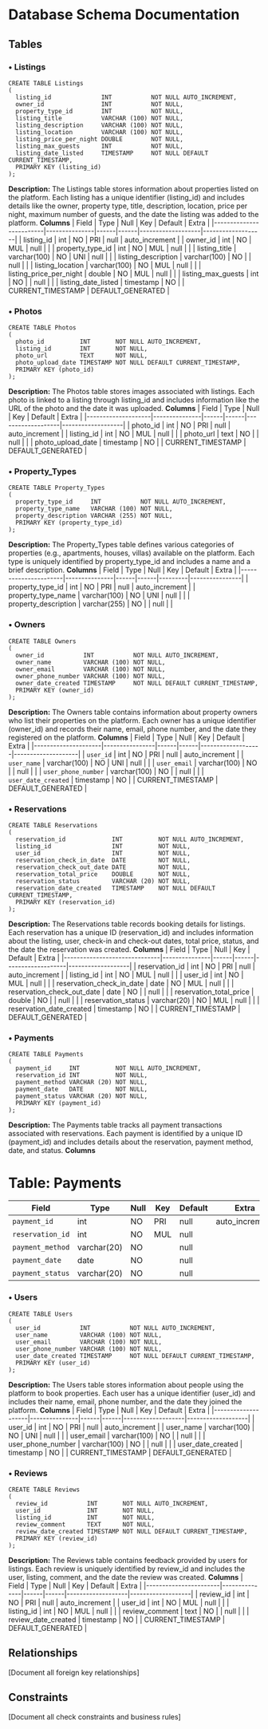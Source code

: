 # Database Schema Documentation

## Tables

### • Listings
```
CREATE TABLE Listings
(
  listing_id              INT           NOT NULL AUTO_INCREMENT,
  owner_id                INT           NOT NULL,
  property_type_id        INT           NOT NULL,
  listing_title           VARCHAR (100) NOT NULL,
  listing_description     VARCHAR (100) NOT NULL,
  listing_location        VARCHAR (100) NOT NULL,
  listing_price_per_night DOUBLE        NOT NULL,
  listing_max_guests      INT           NOT NULL,
  listing_date_listed     TIMESTAMP     NOT NULL DEFAULT CURRENT_TIMESTAMP,
  PRIMARY KEY (listing_id)
);
```
**Description:**
The Listings table stores information about properties listed on the platform. Each listing has a unique identifier (listing_id) and includes details like the owner, property type, title, description, location, price per night, maximum number of guests, and the date the listing was added to the platform.
**Columns**
| Field                   | Type          | Null | Key  | Default           | Extra             |
|-------------------------|---------------|------|------|-------------------|-------------------|
| listing_id              | int           | NO   | PRI  | null              | auto_increment    |
| owner_id                | int           | NO   | MUL  | null              |                   |
| property_type_id        | int           | NO   | MUL  | null              |                   |
| listing_title           | varchar(100)  | NO   | UNI  | null              |                   |
| listing_description     | varchar(100)  | NO   |      | null              |                   |
| listing_location        | varchar(100)  | NO   | MUL  | null              |                   |
| listing_price_per_night | double        | NO   | MUL  | null              |                   |
| listing_max_guests      | int           | NO   |      | null              |                   |
| listing_date_listed     | timestamp     | NO   |      | CURRENT_TIMESTAMP | DEFAULT_GENERATED |
### • Photos
```
CREATE TABLE Photos
(
  photo_id          INT       NOT NULL AUTO_INCREMENT,
  listing_id        INT       NOT NULL,
  photo_url         TEXT      NOT NULL,
  photo_upload_date TIMESTAMP NOT NULL DEFAULT CURRENT_TIMESTAMP,
  PRIMARY KEY (photo_id)
);
```
**Description:**
The Photos table stores images associated with listings. Each photo is linked to a listing through listing_id and includes information like the URL of the photo and the date it was uploaded.
**Columns**
| Field              | Type          | Null | Key  | Default           | Extra             |
|--------------------|---------------|------|------|-------------------|-------------------|
| photo_id           | int           | NO   | PRI  | null              | auto_increment    |
| listing_id         | int           | NO   | MUL  | null              |                   |
| photo_url          | text          | NO   |      | null              |                   |
| photo_upload_date  | timestamp     | NO   |      | CURRENT_TIMESTAMP | DEFAULT_GENERATED |
### • Property_Types
```
CREATE TABLE Property_Types
(
  property_type_id     INT           NOT NULL AUTO_INCREMENT,
  property_type_name   VARCHAR (100) NOT NULL,
  property_description VARCHAR (255) NOT NULL,
  PRIMARY KEY (property_type_id)
);
```
**Description:**
The Property_Types table defines various categories of properties (e.g., apartments, houses, villas) available on the platform. Each type is uniquely identified by property_type_id and includes a name and a brief description.
**Columns**
| Field                | Type          | Null | Key  | Default | Extra          |
|----------------------|---------------|------|------|---------|----------------|
| property_type_id     | int           | NO   | PRI  | null    | auto_increment |
| property_type_name   | varchar(100)  | NO   | UNI  | null    |                |
| property_description | varchar(255)  | NO   |      | null    |                |
### • Owners
```
CREATE TABLE Owners
(
  owner_id           INT           NOT NULL AUTO_INCREMENT,
  owner_name         VARCHAR (100) NOT NULL,
  owner_email        VARCHAR (100) NOT NULL,
  owner_phone_number VARCHAR (100) NOT NULL,
  owner_date_created TIMESTAMP     NOT NULL DEFAULT CURRENT_TIMESTAMP,
  PRIMARY KEY (owner_id)
);
```
**Description:**
The Owners table contains information about property owners who list their properties on the platform. Each owner has a unique identifier (owner_id) and records their name, email, phone number, and the date they registered on the platform.
**Columns**
| Field               | Type           | Null | Key  | Default           | Extra              |
|---------------------|----------------|------|------|-------------------|--------------------|
| `user_id`           | int            | NO   | PRI  | null              | auto_increment     |
| `user_name`         | varchar(100)   | NO   | UNI  | null              |                    |
| `user_email`        | varchar(100)   | NO   |      | null              |                    |
| `user_phone_number` | varchar(100)   | NO   |      | null              |                    |
| `user_date_created` | timestamp      | NO   |      | CURRENT_TIMESTAMP | DEFAULT_GENERATED  |
### • Reservations
```
CREATE TABLE Reservations
(
  reservation_id             INT          NOT NULL AUTO_INCREMENT,
  listing_id                 INT          NOT NULL,
  user_id                    INT          NOT NULL,
  reservation_check_in_date  DATE         NOT NULL,
  reservation_check_out_date DATE         NOT NULL,
  reservation_total_price    DOUBLE       NOT NULL,
  reservation_status         VARCHAR (20) NOT NULL,
  reservation_date_created   TIMESTAMP    NOT NULL DEFAULT CURRENT_TIMESTAMP,
  PRIMARY KEY (reservation_id)
);
```
**Description:**
The Reservations table records booking details for listings. Each reservation has a unique ID (reservation_id) and includes information about the listing, user, check-in and check-out dates, total price, status, and the date the reservation was created.
**Columns**
| Field                        | Type          | Null | Key  | Default           | Extra             |
|------------------------------|---------------|------|------|-------------------|-------------------|
| reservation_id               | int           | NO   | PRI  | null              | auto_increment    |
| listing_id                   | int           | NO   | MUL  | null              |                   |
| user_id                      | int           | NO   | MUL  | null              |                   |
| reservation_check_in_date    | date          | NO   | MUL  | null              |                   |
| reservation_check_out_date   | date          | NO   |      | null              |                   |
| reservation_total_price      | double        | NO   |      | null              |                   |
| reservation_status           | varchar(20)   | NO   | MUL  | null              |                   |
| reservation_date_created     | timestamp     | NO   |      | CURRENT_TIMESTAMP | DEFAULT_GENERATED |
### • Payments
```
CREATE TABLE Payments
(
  payment_id     INT          NOT NULL AUTO_INCREMENT,
  reservation_id INT          NOT NULL,
  payment_method VARCHAR (20) NOT NULL,
  payment_date   DATE         NOT NULL,
  payment_status VARCHAR (20) NOT NULL,
  PRIMARY KEY (payment_id)
);
```
**Description:**
The Payments table tracks all payment transactions associated with reservations. Each payment is identified by a unique ID (payment_id) and includes details about the reservation, payment method, date, and status.
**Columns**
# Table: Payments
| Field            | Type         | Null | Key  | Default | Extra          |
|------------------|--------------|------|------|---------|----------------|
| `payment_id`     | int          | NO   | PRI  | null    | auto_increment |
| `reservation_id` | int          | NO   | MUL  | null    |                |
| `payment_method` | varchar(20)  | NO   |      | null    |                |
| `payment_date`   | date         | NO   |      | null    |                |
| `payment_status` | varchar(20)  | NO   |      | null    |                |
### • Users
```
CREATE TABLE Users
(
  user_id           INT           NOT NULL AUTO_INCREMENT,
  user_name         VARCHAR (100) NOT NULL,
  user_email        VARCHAR (100) NOT NULL,
  user_phone_number VARCHAR (100) NOT NULL,
  user_date_created TIMESTAMP     NOT NULL DEFAULT CURRENT_TIMESTAMP,
  PRIMARY KEY (user_id)
);
```
**Description:**
The Users table stores information about people using the platform to book properties. Each user has a unique identifier (user_id) and includes their name, email, phone number, and the date they joined the platform.
**Columns**
| Field              | Type          | Null | Key  | Default           | Extra             |
|--------------------|---------------|------|------|-------------------|-------------------|
| user_id            | int           | NO   | PRI  | null              | auto_increment    |
| user_name          | varchar(100)  | NO   | UNI  | null              |                   |
| user_email         | varchar(100)  | NO   |      | null              |                   |
| user_phone_number  | varchar(100)  | NO   |      | null              |                   |
| user_date_created  | timestamp     | NO   |      | CURRENT_TIMESTAMP | DEFAULT_GENERATED |
### • Reviews
```
CREATE TABLE Reviews
(
  review_id           INT       NOT NULL AUTO_INCREMENT,
  user_id             INT       NOT NULL,
  listing_id          INT       NOT NULL,
  review_comment      TEXT      NOT NULL,
  review_date_created TIMESTAMP NOT NULL DEFAULT CURRENT_TIMESTAMP,
  PRIMARY KEY (review_id)
);
```
**Description:**
The Reviews table contains feedback provided by users for listings. Each review is uniquely identified by review_id and includes the user, listing, comment, and the date the review was created.
**Columns**
| Field                 | Type          | Null | Key  | Default           | Extra             |
|-----------------------|---------------|------|------|-------------------|-------------------|
| review_id             | int           | NO   | PRI  | null              | auto_increment    |
| user_id               | int           | NO   | MUL  | null              |                   |
| listing_id            | int           | NO   | MUL  | null              |                   |
| review_comment        | text          | NO   |      | null              |                   |
| review_date_created   | timestamp     | NO   |      | CURRENT_TIMESTAMP | DEFAULT_GENERATED |
## Relationships
[Document all foreign key relationships]

## Constraints
[Document all check constraints and business rules]
